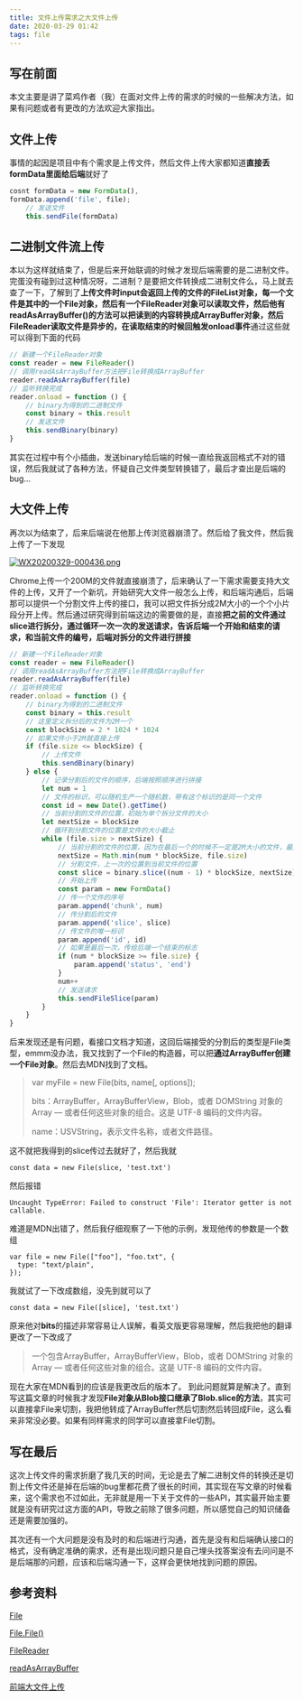 ```yaml
---
title: 文件上传需求之大文件上传
date: 2020-03-29 01:42
tags: file
---
```


## 写在前面
本文主要是讲了菜鸡作者（我）在面对文件上传的需求的时候的一些解决方法，如果有问题或者有更改的方法欢迎大家指出。
<!--more-->
## 文件上传
事情的起因是项目中有个需求是上传文件，然后文件上传大家都知道**直接丢formData里面给后端**就好了
```javascript
cosnt formData = new FormData(), 
formData.append('file', file);
    // 发送文件
    this.sendFile(formData)
```
## 二进制文件流上传
本以为这样就结束了，但是后来开始联调的时候才发现后端需要的是二进制文件。完蛋没有碰到过这种情况呀，二进制？是要把文件转换成二进制文件么，马上就去查了一下，了解到了**上传文件时input会返回上传的文件的FileList对象，每一个文件是其中的一个File对象，然后有一个FileReader对象可以读取文件，然后他有readAsArrayBuffer()的方法可以把读到的内容转换成ArrayBuffer对象，然后FileReader读取文件是异步的，在读取结束的时候回触发onload事件**通过这些就可以得到下面的代码
```javascript
// 新建一个FileReader对象
const reader = new FileReader()
// 调用readAsArrayBuffer方法把File转换成ArrayBuffer
reader.readAsArrayBuffer(file)
// 监听转换完成
reader.onload = function () {
    // binary为得到的二进制文件
    const binary = this.result
    // 发送文件
    this.sendBinary(binary)
}
```
其实在过程中有个小插曲，发送binary给后端的时候一直给我返回格式不对的错误，然后我就试了各种方法，怀疑自己文件类型转换错了，最后才查出是后端的bug...
## 大文件上传
再次以为结束了，后来后端说在他那上传浏览器崩溃了。然后给了我文件，然后我上传了一下发现

[![WX20200329-000436.png](https://i.postimg.cc/265kSyMC/WX20200329-000436.png)](https://postimg.cc/cKVyDxdz)

Chrome上传一个200M的文件就直接崩溃了，后来确认了一下需求需要支持大文件的上传，又开了一个新坑，开始研究大文件一般怎么上传，和后端沟通后，后端那可以提供一个分割文件上传的接口，我可以把文件拆分成2M大小的一个个小片段分开上传。然后通过研究得到前端这边的需要做的是，直接**把之前的文件通过slice进行拆分，通过循环一次一次的发送请求，告诉后端一个开始和结束的请求，和当前文件的编号，后端对拆分的文件进行拼接**
```javascript
// 新建一个FileReader对象
const reader = new FileReader()
// 调用readAsArrayBuffer方法把File转换成ArrayBuffer
reader.readAsArrayBuffer(file)
// 监听转换完成
reader.onload = function () {
    // binary为得到的二进制文件
    const binary = this.result
    // 这里定义拆分后的文件为2M一个
    const blockSize = 2 * 1024 * 1024
    // 如果文件小于2M就直接上传
    if (file.size <= blockSize) {
        // 上传文件
        this.sendBinary(binary)
    } else {
        // 记录分割后的文件的顺序，后端按照顺序进行拼接
        let num = 1
        // 文件的标识，可以随机生产一个随机数，带有这个标识的是同一个文件
        const id = new Date().getTime()
        // 当前分割的文件的位置，初始为单个拆分文件的大小
        let nextSize = blockSize
        // 循环到分割文件的位置是文件的大小截止
        while (file.size > nextSize) {
            // 当前分割的文件的位置，因为在最后一个的时候不一定是2M大小的文件，最后一个位置是文件的大小
            nextSize = Math.min(num * blockSize, file.size)
            // 分割文件，上一次的位置到当前文件的位置
            const slice = binary.slice((num - 1) * blockSize, nextSize)
            // 开始上传
            const param = new FormData()
            // 传一个文件的序号
            param.append('chunk', num)
            // 传分割后的文件
            param.append('slice', slice)
            // 传文件的唯一标识
            param.append('id', id)
            // 如果是最后一次，传给后端一个结束的标志
            if (num * blockSize >= file.size) {
                param.append('status', 'end')
            }
            num++
            // 发送请求
            this.sendFileSlice(param)
        }
    }
}
```
后来发现还是有问题，看接口文档才知道，这回后端接受的分割后的类型是File类型，emmm没办法，我又找到了一个File的构造器，可以把**通过ArrayBuffer创建一个File对象**。然后去MDN找到了文档。

> var myFile = new File(bits, name[, options]);
> 
> bits：ArrayBuffer，ArrayBufferView，Blob，或者 DOMString 对象的 Array — 或者任何这些对象的组合。这是 UTF-8 编码的文件内容。
> 
> name：USVString，表示文件名称，或者文件路径。

这不就把我得到的slice传过去就好了，然后我就

```
const data = new File(slice, 'test.txt')
```
然后报错
```
Uncaught TypeError: Failed to construct 'File': Iterator getter is not callable.
```
难道是MDN出错了，然后我仔细观察了一下他的示例，发现他传的参数是一个数组
```
var file = new File(["foo"], "foo.txt", {
  type: "text/plain",
});
```
我就试了一下改成数组，没先到就可以了

```
const data = new File([slice], 'test.txt')
```
原来他对**bits**的描述非常容易让人误解，看英文版更容易理解，然后我把他的翻译更改了一下改成了
> 一个包含ArrayBuffer，ArrayBufferView，Blob，或者 DOMString 对象的 Array — 或者任何这些对象的组合。这是 UTF-8 编码的文件内容。

现在大家在MDN看到的应该是我更改后的版本了。
到此问题就算是解决了。直到写这篇文章的时候我才发现**File对象从Blob接口继承了Blob.slice的方法**，其实可以直接拿File来切割，我把他转成了ArrayBuffer然后切割然后转回成File，这么看来非常没必要。如果有同样需求的同学可以直接拿File切割。
## 写在最后
这次上传文件的需求折磨了我几天的时间，无论是去了解二进制文件的转换还是切割上传文件还是掉在后端的bug里都花费了很长的时间，其实现在写文章的时候看来，这个需求也不过如此，无非就是用一下关于文件的一些API，其实最开始主要就是没有研究过这方面的API，导致之前除了很多问题，所以感觉自己的知识储备还是需要加强的。

其次还有一个大问题是没有及时的和后端进行沟通，首先是没有和后端确认接口的格式，没有确定准确的需求，还有是出现问题只是自己埋头找答案没有去问问是不是后端那的问题，应该和后端沟通一下，这样会更快地找到问题的原因。
## 参考资料
[File](https://developer.mozilla.org/zh-CN/docs/Web/API/File)

[File.File()](https://developer.mozilla.org/zh-CN/docs/Web/API/File/File)

[FileReader](https://developer.mozilla.org/zh-CN/docs/Web/API/FileReader)

[readAsArrayBuffer](https://developer.mozilla.org/zh-CN/docs/Web/API/FileReader/readAsArrayBuffer)

[前端大文件上传
](https://blog.csdn.net/weixin_34032621/article/details/91442592)
